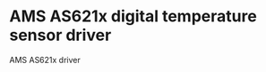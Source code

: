 # AMS AS621x digital temperature sensor driver

AMS AS621x driver

<!-- Describe `As621x` library here -->
